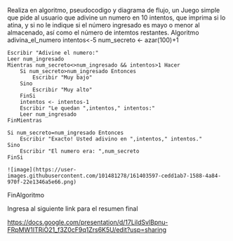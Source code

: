 Realiza en algoritmo, pseudocodigo y diagrama de flujo, un Juego simple que pide al usuario que adivine un numero en 10 intentos, que imprima si lo atina, y si no le indique si el número ingresado es mayo o menor al almacenado, así como el número de intemtos restantes.
Algoritmo adivina_el_numero
    intentos<-5
    num_secreto <- azar(100)+1
    
    Escribir "Adivine el numero:"
    Leer num_ingresado
    Mientras num_secreto<>num_ingresado && intentos>1 Hacer
        Si num_secreto>num_ingresado Entonces
            Escribir "Muy bajo"
        Sino 
            Escribir "Muy alto"
        FinSi
        intentos <- intentos-1
        Escribir "Le quedan ",intentos," intentos:"
        Leer num_ingresado
    FinMientras
    
    Si num_secreto=num_ingresado Entonces
        Escribir "Exacto! Usted adivino en ",intentos," intentos."
    Sino
        Escribir "El numero era: ",num_secreto
    FinSi
    
    ![image](https://user-images.githubusercontent.com/101481278/161403597-cedd1ab7-1588-4a84-970f-22e1346a5e66.png)

    
FinAlgoritmo

Ingresa al siguiente link para el resumen final

https://docs.google.com/presentation/d/17LildSvlBpnu-FRpMW1ITRiO21_f3Z0cF9q1Zrs6K5U/edit?usp=sharing
